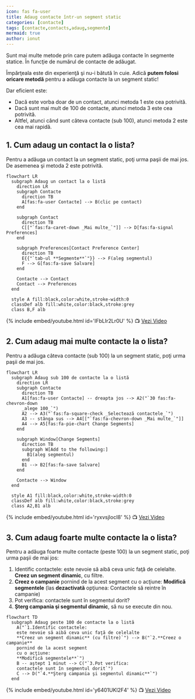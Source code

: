 ```yaml
---
icon: fas fa-user
title: Adaug contacte într-un segment static
categories: [contacte]
tags: [contacte,contacts,adaug,segmente]
mermaid: true
author: ionut
---
```


Sunt mai multe metode prin care putem adăuga contacte în segmente statice. În funcţie de numărul de contacte de adăugat.

Împărţeala este din experienţă şi nu-i bătută în cuie. Adică **putem folosi oricare metodă** pentru a adăuga contacte la un segment static!

Dar eficient este:
* Dacă este vorba doar de un contact, atunci metoda 1 este cea potrivită.
* Dacă sunt mai mult de 100 de contacte, atunci metoda 3 este cea potrivită.
* Altfel, atunci când sunt câteva contacte (sub 100), atunci metoda 2 este cea mai rapidă.

## <i class='fas fa-user'></i> 1. Cum adaug un contact la o lista?
Pentru a adăuga un contact la un segment static, poţi urma paşii de mai jos. De asemenea şi metoda 2 este potrivită.

```mermaid
flowchart LR
  subgraph Adaug un contact la o listă
    direction LR
    subgraph Contacte
      direction TB
      A[fas:fa-user Contacte] --> B(clic pe contact)
    end

    subgraph Contact
      direction TB
      C[["`fas:fa-caret-down _Mai multe_`"]] --> D[fas:fa-signal Preferences]
    end

    subgraph Preferences[Contact Preference Center]
      direction TB
      E{{"`tab-ul **Segmente**`"}} --> F(aleg segmentul)
      F --> G[fas:fa-save Salvare]
    end

    Contacte --> Contact
    Contact --> Preferences
  end

  style A fill:black,color:white,stroke-width:0
  classDef alb fill:white,color:black,stroke:grey
  class B,F alb
```

{% include embed/youtube.html id='IFbLIr2Lr0U' %}
📺 [Vezi Video](https://www.youtube.com/watch?v=IFbLIr2Lr0U)

## <i class='fas fa-user'></i> 2. Cum adaug mai multe contacte la o lista?
Pentru a adăuga câteva contacte (sub 100) la un segment static, poţi urma paşii de mai jos.

```mermaid
flowchart LR
  subgraph Adaug sub 100 de contacte la o listă
    direction LR
    subgraph Contacte
      direction TB
      A1[fas:fa-user Contacte] -- dreapta jos --> A2("`30 fas:fa-chevron-down
      _alege 100_`")
      A2 --> A3("`fas:fa-square-check _Selectează contactele_`")
      A3 -- stânga sus --> A4[["`fas:fa-chevron-down _Mai multe_`"]]
      A4 --> A5[fas:fa-pie-chart Change Segments]
    end

    subgraph Window[Change Segments]
      direction TB
      subgraph W[Add to the following:]
        B1(aleg segmentul)
      end
      B1 --> B2[fas:fa-save Salvare]
    end

    Contacte --> Window
  end

  style A1 fill:black,color:white,stroke-width:0
  classDef alb fill:white,color:black,stroke:grey
  class A2,B1 alb
```

{% include embed/youtube.html id='ryxvsjlocI8' %}
📺 [Vezi Video](https://www.youtube.com/watch?v=ryxvsjlocI8)

## <i class='fas fa-user'></i> 3. Cum adaug foarte multe contacte la o lista?
Pentru a adăuga foarte multe contacte (peste 100) la un segment static, poţi urma paşii de mai jos:
1. Identific contactele: este nevoie să aibă ceva unic faţă de celelalte. **Creez un segment dinamic**, cu filtre.
1. **Creez o campanie** pornind de la acest segment cu o acţiune: **Modifică segmentele** (las **dezactivată** opţiunea: Contactele să reintre în campanie)
1. Pot verifica: contactele sunt în segmentul dorit?
1. **Şterg campania şi segmentul dinamic**, să nu se execute din nou.

```mermaid
flowchart TD
  subgraph Adaug peste 100 de contacte la o listă
    A("`1.Identific contactele:
    este nevoie să aibă ceva unic faţă de celelalte
    **Creez un segment dinamic** (cu filtre)`") --> B("`2.**Creez o campanie**
    pornind de la acest segment
    cu o acţiune:
    **Modifică segmentele**`")
    B -- aştept 1 minut --> C("`3.Pot verifica:
    contactele sunt în segmentul dorit`")
    C --> D("`4.**Şterg campania şi segmentul dinamic**`")
  end
```

{% include embed/youtube.html id='y6401UKl2F4' %}
📺 [Vezi Video](https://www.youtube.com/watch?v=y6401UKl2F4)

